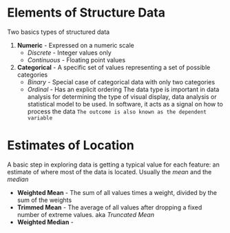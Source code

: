 # Elements of Structure Data
Two basics types of structured data
1. **Numeric** - Expressed on a numeric scale
	- *Discrete* - Integer values only
	- *Continuous* - Floating point values
2. **Categorical** - A specific set of values representing a set of possible categories
	- *Binary* - Special case of categorical data with only two categories
	- *Ordinal* - Has an explicit ordering
The data type is important in data analysis for determining the type of visual display, data analysis or statistical model to be used. In software, it acts as a signal on how to process the data
`The outcome is also known as the dependent variable`

# Estimates of Location
A basic step in exploring data is getting a typical value for each feature: an estimate of where most of the data is located. Usually the *mean* and the *median*
- **Weighted Mean**  - The sum of all values times a weight, divided by the sum of the weights
- **Trimmed Mean** - The average of all values after dropping a fixed number of extreme values. aka *Truncated Mean*
- **Weighted Median** - 